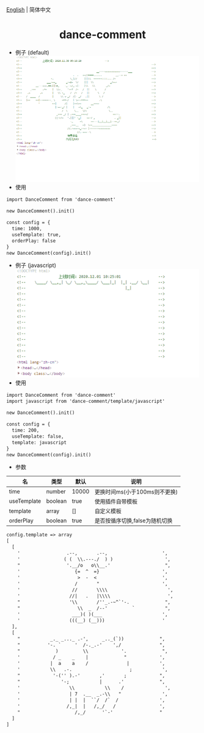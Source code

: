 [English](./README.md) | 简体中文

<h1 align="center">dance-comment</h1>

- 例子 (default)
![avatar](/image/default.gif)
- 使用
```
import DanceComment from 'dance-comment'
```
```
new DanceComment().init()
```
```
const config = {
  time: 1000,
  useTemplate: true,
  orderPlay: false
}
new DanceComment(config).init()
```


- 例子 (javascript)
![avatar](/image/javascript.gif)
- 使用
```
import DanceComment from 'dance-comment'
import javascript from 'dance-comment/template/javascript'
```
```
new DanceComment().init()
```
```
const config = {
  time: 200,
  useTemplate: false,
  template: javascript
}
new DanceComment(config).init()
```

- 参数

名 | 类型 | 默认 | 说明
-|-|-|-
time | number | 10000 | 更换时间ms(小于100ms则不更换)
useTemplate | boolean | true | 使用插件自带模板
template | array | [] | 自定义模板
orderPlay | boolean | true | 是否按循序切换,false为随机切换


```
config.template => array
[
  [
    '                 .--,       .--,                    ',
    '                ( (  \\.---./  ) )                   ',
    "                 '.__/o   o\\__.'                    ",
    '                    {=  ^  =}                       ',
    '                     >  -  <                        ',
    '                    /       "                       ',
    '                   //       \\\\                      ',
    '                  //|   .   |\\\\                     ',
    "                  '\\       /''_.-~^`'-.             ",
    "                     \\  _  /--'         `           ",
    '                   ___)( )(___                      ',
    '                  (((__) (__)))                     '
  ],
  [
    "           _._ _..._ .-',     _.._(`))             ",
    "          '-. `     '  /-._.-'    ',/              ",
    "             )         \\            '.             ",
    '            / _    _    |             "            ',
    '           |  a    a    /              |           ',
    '           \\   .-.                     ;           ',
    "            '-('' ).-'       ,'       ;            ",
    "               '-;           |      .'             ",
    '                  \\           \\    /               ',
    '                  | 7  .__  _.-\\   "               ',
    '                  | |  |  ``/  /`  /               ',
    '                 /,_|  |   /,_/   /                ',
    "                    /,_/      '`-'                 "
  ]
]
```